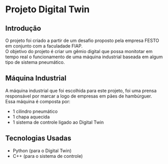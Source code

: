# Projeto Digital Twin  
## Introdução  
O projeto foi criado a partir de um desafio proposto pela empresa FESTO em conjunto com a faculadade FIAP.  
O objetivo do projeto é criar um gêmio digital que possa monitotar em tempo real o funcionamento de uma máquina industrial baseada em algum tipo de sistema pneumático.  

## Máquina Industrial
A máquina industrial que foi escolhida para este projeto, foi uma prensa responsável por marcar a logo de empresas em pães de hambúrguer.  
Essa máquina é composta por:
- 1 cilindro pneumático
- 1 chapa aquecida
- 1 sistema de controle ligado ao Digital Twin

## Tecnologias Usadas
- Python (para o Digital Twin)  
- C++ (para o sistema de controle)  

